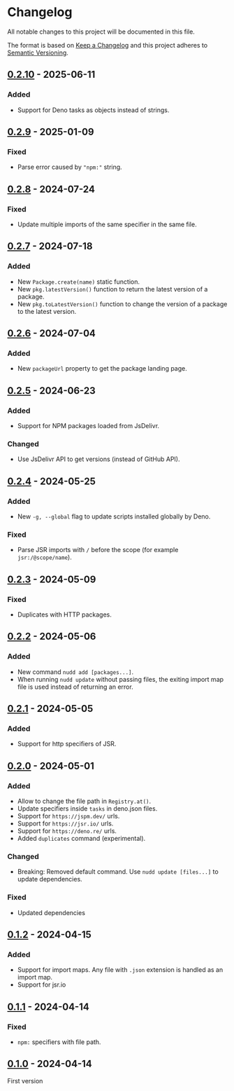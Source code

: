 # Changelog
All notable changes to this project will be documented in this file.

The format is based on [Keep a Changelog](https://keepachangelog.com/)
and this project adheres to [Semantic Versioning](https://semver.org/).

## [0.2.10] - 2025-06-11
### Added
- Support for Deno tasks as objects instead of strings.

## [0.2.9] - 2025-01-09
### Fixed
- Parse error caused by `"npm:"` string.

## [0.2.8] - 2024-07-24
### Fixed
- Update multiple imports of the same specifier in the same file.

## [0.2.7] - 2024-07-18
### Added
- New `Package.create(name)` static function.
- New `pkg.latestVersion()` function to return the latest version of a package.
- New `pkg.toLatestVersion()` function to change the version of a package to the latest version.

## [0.2.6] - 2024-07-04
### Added
- New `packageUrl` property to get the package landing page.

## [0.2.5] - 2024-06-23
### Added
- Support for NPM packages loaded from JsDelivr.

### Changed
- Use JsDelivr API to get versions (instead of GitHub API).

## [0.2.4] - 2024-05-25
### Added
- New `-g, --global` flag to update scripts installed globally by Deno.

### Fixed
- Parse JSR imports with `/` before the scope (for example `jsr:/@scope/name`).

## [0.2.3] - 2024-05-09
### Fixed
- Duplicates with HTTP packages.

## [0.2.2] - 2024-05-06
### Added
- New command `nudd add [packages...]`.
- When running `nudd update` without passing files, the exiting import map file is used instead of returning an error.

## [0.2.1] - 2024-05-05
### Added
- Support for http specifiers of JSR.

## [0.2.0] - 2024-05-01
### Added
- Allow to change the file path in `Registry.at()`.
- Update specifiers inside `tasks` in deno.json files.
- Support for `https://jspm.dev/` urls.
- Support for `https://jsr.io/` urls.
- Support for `https://deno.re/` urls.
- Added `duplicates` command (experimental).

### Changed
- Breaking: Removed default command. Use `nudd update [files...]` to update dependencies.

### Fixed
- Updated dependencies

## [0.1.2] - 2024-04-15
### Added
- Support for import maps. Any file with `.json` extension is handled as an import map.
- Support for jsr.io

## [0.1.1] - 2024-04-14
### Fixed
- `npm:` specifiers with file path.

## [0.1.0] - 2024-04-14
First version

[0.2.10]: https://github.com/oscarotero/nudd/compare/v0.2.9...v0.2.10
[0.2.9]: https://github.com/oscarotero/nudd/compare/v0.2.8...v0.2.9
[0.2.8]: https://github.com/oscarotero/nudd/compare/v0.2.7...v0.2.8
[0.2.7]: https://github.com/oscarotero/nudd/compare/v0.2.6...v0.2.7
[0.2.6]: https://github.com/oscarotero/nudd/compare/v0.2.5...v0.2.6
[0.2.5]: https://github.com/oscarotero/nudd/compare/v0.2.4...v0.2.5
[0.2.4]: https://github.com/oscarotero/nudd/compare/v0.2.3...v0.2.4
[0.2.3]: https://github.com/oscarotero/nudd/compare/v0.2.2...v0.2.3
[0.2.2]: https://github.com/oscarotero/nudd/compare/v0.2.1...v0.2.2
[0.2.1]: https://github.com/oscarotero/nudd/compare/v0.2.0...v0.2.1
[0.2.0]: https://github.com/oscarotero/nudd/compare/v0.1.2...v0.2.0
[0.1.2]: https://github.com/oscarotero/nudd/compare/v0.1.1...v0.1.2
[0.1.1]: https://github.com/oscarotero/nudd/compare/v0.1.0...v0.1.1
[0.1.0]: https://github.com/oscarotero/nudd/releases/tag/v0.1.0
